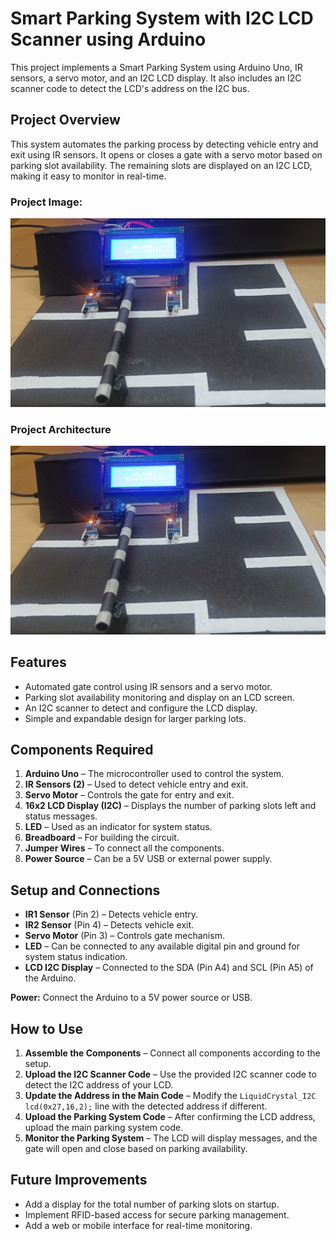 
# Smart Parking System with I2C LCD Scanner using Arduino

This project implements a Smart Parking System using Arduino Uno, IR sensors, a servo motor, and an I2C LCD display. It also includes an I2C scanner code to detect the LCD's address on the I2C bus.

## Project Overview

This system automates the parking process by detecting vehicle entry and exit using IR sensors. It opens or closes a gate with a servo motor based on parking slot availability. The remaining slots are displayed on an I2C LCD, making it easy to monitor in real-time.

### Project Image:
![Smart Parking System](Project.jpg)

### Project Architecture
![Architecture](Project.jpg)


## Features
- Automated gate control using IR sensors and a servo motor.
- Parking slot availability monitoring and display on an LCD screen.
- An I2C scanner to detect and configure the LCD display.
- Simple and expandable design for larger parking lots.

## Components Required
1. **Arduino Uno** – The microcontroller used to control the system.
2. **IR Sensors (2)** – Used to detect vehicle entry and exit.
3. **Servo Motor** – Controls the gate for entry and exit.
4. **16x2 LCD Display (I2C)** – Displays the number of parking slots left and status messages.
5. **LED** – Used as an indicator for system status.
6. **Breadboard** – For building the circuit.
7. **Jumper Wires** – To connect all the components.
8. **Power Source** – Can be a 5V USB or external power supply.

## Setup and Connections
- **IR1 Sensor** (Pin 2) – Detects vehicle entry.
- **IR2 Sensor** (Pin 4) – Detects vehicle exit.
- **Servo Motor** (Pin 3) – Controls gate mechanism.
- **LED** – Can be connected to any available digital pin and ground for system status indication.
- **LCD I2C Display** – Connected to the SDA (Pin A4) and SCL (Pin A5) of the Arduino.
  
**Power:** Connect the Arduino to a 5V power source or USB.

## How to Use
1. **Assemble the Components** – Connect all components according to the setup.
2. **Upload the I2C Scanner Code** – Use the provided I2C scanner code to detect the I2C address of your LCD.
3. **Update the Address in the Main Code** – Modify the `LiquidCrystal_I2C lcd(0x27,16,2);` line with the detected address if different.
4. **Upload the Parking System Code** – After confirming the LCD address, upload the main parking system code.
5. **Monitor the Parking System** – The LCD will display messages, and the gate will open and close based on parking availability.

## Future Improvements
- Add a display for the total number of parking slots on startup.
- Implement RFID-based access for secure parking management.
- Add a web or mobile interface for real-time monitoring.
